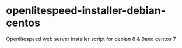 # openlitespeed-installer-debian-centos
Openlitespeed web server installer script for debian 8 &amp; 9and centos 7
